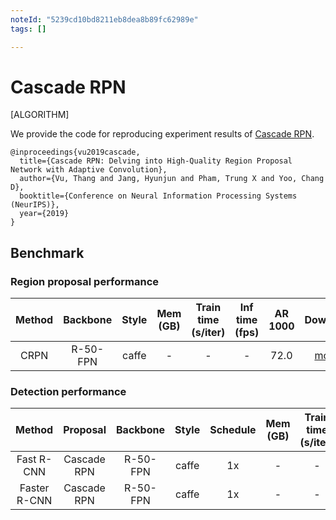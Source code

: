 ```yaml
---
noteId: "5239cd10bd8211eb8dea8b89fc62989e"
tags: []

---
```


# Cascade RPN

[ALGORITHM]

We provide the code for reproducing experiment results of [Cascade RPN](https://arxiv.org/abs/1909.06720).

```
@inproceedings{vu2019cascade,
  title={Cascade RPN: Delving into High-Quality Region Proposal Network with Adaptive Convolution},
  author={Vu, Thang and Jang, Hyunjun and Pham, Trung X and Yoo, Chang D},
  booktitle={Conference on Neural Information Processing Systems (NeurIPS)},
  year={2019}
}
```

## Benchmark

### Region proposal performance

| Method | Backbone | Style | Mem (GB) | Train time (s/iter) | Inf time (fps) | AR 1000 |                Download                |
|:------:|:--------:|:-----:|:--------:|:-------------------:|:--------------:|:-------:|:--------------------------------------:|
|  CRPN  | R-50-FPN | caffe |     -    |          -          |        -       |   72.0  | [model](https://drive.google.com/file/d/1qxVdOnCgK-ee7_z0x6mvAir_glMu2Ihi/view?usp=sharing) |

### Detection performance

|     Method    |   Proposal  | Backbone |  Style  | Schedule | Mem (GB) | Train time (s/iter) | Inf time (fps) | box AP |                   Download                   |
|:-------------:|:-----------:|:--------:|:-------:|:--------:|:--------:|:-------------------:|:--------------:|:------:|:--------------------------------------------:|
|   Fast R-CNN  | Cascade RPN | R-50-FPN |  caffe  |    1x    |    -     |          -          |        -       |  39.9  | [model](https://drive.google.com/file/d/1NmbnuY5VHi8I9FE8xnp5uNvh2i-t-6_L/view?usp=sharing) |
|  Faster R-CNN | Cascade RPN | R-50-FPN |  caffe  |    1x    |    -     |          -          |        -       |  40.4  | [model](https://drive.google.com/file/d/1dS3Q66qXMJpcuuQgDNkLp669E5w1UMuZ/view?usp=sharing) |
